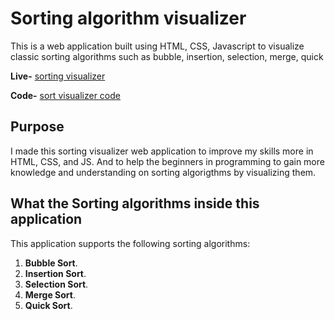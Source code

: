 # Sorting algorithm visualizer

This is a web application built using HTML, CSS, Javascript to visualize classic sorting algorithms such as bubble, insertion, selection, merge, quick 

**Live-** [sorting visualizer](https://anuragdwi55.github.io/Sorting_Visualization/) 

**Code-** [sort visualizer code](https://github.com/anuragdwi55/Sorting_Visualization.git)

## Purpose

I made this sorting visualizer web application to improve my skills more in
HTML, CSS, and JS. And to help the beginners in programming to gain more knowledge and understanding on sorting algorigthms by visualizing them.

## What the Sorting algorithms inside this application

This application supports the following sorting algorithms:

1. **Bubble Sort**.
2. **Insertion Sort**.
3. **Selection Sort**.
4. **Merge Sort**.
5. **Quick Sort**.
